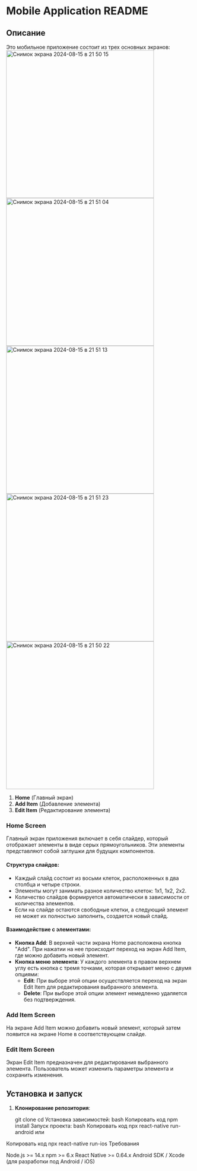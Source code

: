 # Mobile Application README

## Описание

Это мобильное приложение состоит из трех основных экранов:
<img width="398" alt="Снимок экрана 2024-08-15 в 21 50 15" src="https://github.com/user-attachments/assets/1f488c58-069d-45c3-98a4-aae5442de0dc">
<img width="398" alt="Снимок экрана 2024-08-15 в 21 51 04" src="https://github.com/user-attachments/assets/a508afb4-8e4f-4aef-b467-dc73407dabf8">
<img width="398" alt="Снимок экрана 2024-08-15 в 21 51 13" src="https://github.com/user-attachments/assets/b37534d1-3a9e-42f5-904f-be6cf2b873fe">
<img width="398" alt="Снимок экрана 2024-08-15 в 21 51 23" src="https://github.com/user-attachments/assets/b5685404-86e5-4c8e-8c86-6dbd70532c78">
<img width="398" alt="Снимок экрана 2024-08-15 в 21 50 22" src="https://github.com/user-attachments/assets/0014f678-cfa8-4aeb-86bb-0f9383b16090">

1. **Home** (Главный экран)
2. **Add Item** (Добавление элемента)
3. **Edit Item** (Редактирование элемента)

### Home Screen

Главный экран приложения включает в себя слайдер, который отображает элементы в виде серых прямоугольников. Эти элементы представляют собой заглушки для будущих компонентов.

#### Структура слайдов:

- Каждый слайд состоит из восьми клеток, расположенных в два столбца и четыре строки.
- Элементы могут занимать разное количество клеток: 1x1, 1x2, 2x2.
- Количество слайдов формируется автоматически в зависимости от количества элементов.
- Если на слайде остаются свободные клетки, а следующий элемент не может их полностью заполнить, создается новый слайд.

#### Взаимодействие с элементами:

- **Кнопка Add**: В верхней части экрана Home расположена кнопка "Add". При нажатии на нее происходит переход на экран Add Item, где можно добавить новый элемент.
- **Кнопка меню элемента**: У каждого элемента в правом верхнем углу есть кнопка с тремя точками, которая открывает меню с двумя опциями:
  - **Edit**: При выборе этой опции осуществляется переход на экран Edit Item для редактирования выбранного элемента.
  - **Delete**: При выборе этой опции элемент немедленно удаляется без подтверждения.

### Add Item Screen

На экране Add Item можно добавить новый элемент, который затем появится на экране Home в соответствующем слайде.

### Edit Item Screen

Экран Edit Item предназначен для редактирования выбранного элемента. Пользователь может изменить параметры элемента и сохранить изменения.

## Установка и запуск

1. **Клонирование репозитория**:

   git clone <repository-url>
   cd <repository-directory>
Установка зависимостей:
bash
Копировать код
npm install
Запуск проекта:
bash
Копировать код
npx react-native run-android
или


Копировать код
npx react-native run-ios
Требования

Node.js >= 14.x
npm >= 6.x
React Native >= 0.64.x
Android SDK / Xcode (для разработки под Android / iOS)
